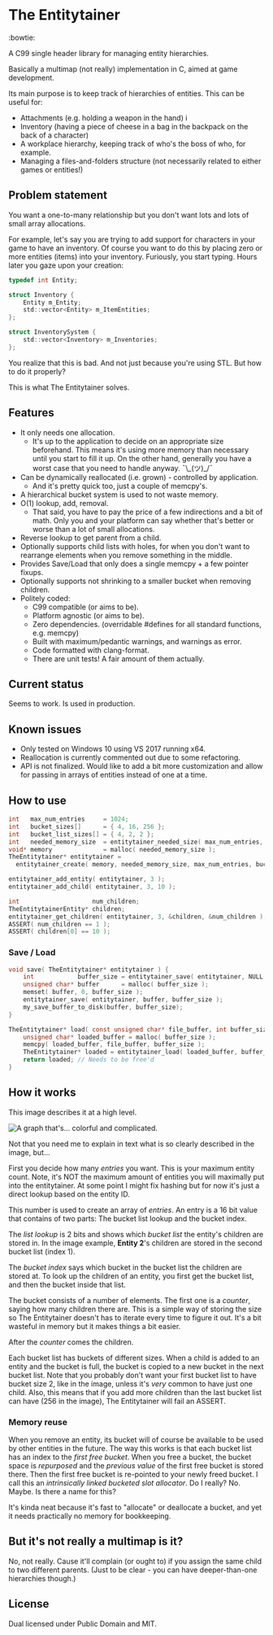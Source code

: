 # The Entitytainer

:bowtie:

A C99 single header library for managing entity hierarchies.

Basically a multimap (not really) implementation in C, aimed at game development.

Its main purpose is to keep track of hierarchies of entities. This can be useful for:

* Attachments (e.g. holding a weapon in the hand) i
* Inventory (having a piece of cheese in a bag in the backpack on the back of a character)
* A workplace hierarchy, keeping track of who's the boss of who, for example.
* Managing a files-and-folders structure (not necessarily related to either games or entities!)

## Problem statement

You want a one-to-many relationship but you don't want lots and lots of small array allocations.

For example, let's say you are trying to add support for characters in your game to have an inventory. Of course you want to do this by placing zero or more entities (items) into your inventory. Furiously, you start typing. Hours later you gaze upon your creation:

```C
typedef int Entity;

struct Inventory {
    Entity m_Entity;
    std::vector<Entity> m_ItemEntities;
};

struct InventorySystem {
    std::vector<Inventory> m_Inventories;
};
```

You realize that this is bad. And not just because you're using STL. But how to do it properly?

This is what The Entitytainer solves.

## Features

* It only needs one allocation.
  * It's up to the application to decide on an appropriate size beforehand. This means it's using more memory than necessary until you start to fill it up. On the other hand, generally you have a worst case that you need to handle anyway. ¯\\\_(ツ)_/¯
* Can be dynamically reallocated (i.e. grown) - controlled by application.
  * And it's pretty quick too, just a couple of memcpy's.
* A hierarchical bucket system is used to not waste memory.
* O(1) lookup, add, removal.
  * That said, you have to pay the price of a few indirections and a bit of math. Only you and your platform can say whether that's better or worse than a lot of small allocations.
* Reverse lookup to get parent from a child.
* Optionally supports child lists with holes, for when you don't want to rearrange elements when you remove something in the middle.
* Provides Save/Load that only does a single memcpy + a few pointer fixups.
* Optionally supports not shrinking to a smaller bucket when removing children.
* Politely coded:
  * C99 compatible (or aims to be).
  * Platform agnostic (or aims to be).
  * Zero dependencies. (overridable #defines for all standard functions, e.g. memcpy)
  * Built with maximum/pedantic warnings, and warnings as error.
  * Code formatted with clang-format.
  * There are unit tests! A fair amount of them actually.

## Current status

Seems to work. Is used in production.

## Known issues

* Only tested on Windows 10 using VS 2017 running x64.
* Reallocation is currently commented out due to some refactoring.
* API is not finalized. Would like to add a bit more customization and allow for passing in arrays of entities instead of one at a time.

## How to use

```C
int   max_num_entries     = 1024;
int   bucket_sizes[]      = { 4, 16, 256 };
int   bucket_list_sizes[] = { 4, 2, 2 };
int   needed_memory_size  = entitytainer_needed_size( max_num_entries, bucket_sizes, bucket_list_sizes, 3 );
void* memory              = malloc( needed_memory_size );
TheEntitytainer* entitytainer =
  entitytainer_create( memory, needed_memory_size, max_num_entries, bucket_sizes, bucket_list_sizes, 3 );

entitytainer_add_entity( entitytainer, 3 );
entitytainer_add_child( entitytainer, 3, 10 );

int                    num_children;
TheEntitytainerEntity* children;
entitytainer_get_children( entitytainer, 3, &children, &num_children );
ASSERT( num_children == 1 );
ASSERT( children[0] == 10 );

```

### Save / Load

```C
void save( TheEntitytainer* entitytainer ) {
    int            buffer_size = entitytainer_save( entitytainer, NULL, 0 );
    unsigned char* buffer      = malloc( buffer_size );
    memset( buffer, 0, buffer_size );
    entitytainer_save( entitytainer, buffer, buffer_size );
    my_save_buffer_to_disk(buffer, buffer_size);
}

TheEntitytainer* load( const unsigned char* file_buffer, int buffer_size ) {
    unsigned char* loaded_buffer = malloc( buffer_size );
    memcpy( loaded_buffer, file_buffer, buffer_size );
    TheEntitytainer* loaded = entitytainer_load( loaded_buffer, buffer_size );
    return loaded; // Needs to be free'd
}
```


## How it works

This image describes it at a high level.

![A graph that's... colorful and complicated.](docs/visual_explanation.png)

Not that you need me to explain in text what is so clearly described in the image, but...

First you decide how many *entries* you want. This is your maximum entity count. Note, it's NOT the maximum amount of entities you will maximally put into the entitytainer. At some point I might fix hashing but for now it's just a direct lookup based on the entity ID.

This number is used to create an array of *entries*. An entry is a 16 bit value that contains of two parts: The bucket list lookup and the bucket index.

The *list lookup* is 2 bits and shows which *bucket list* the entity's children are stored in. In the image example, **Entity 2**'s children are stored in the second bucket list (index 1).

The *bucket index* says which bucket in the bucket list the children are stored at. To look up the children of an entity, you first get the bucket list, and then the bucket inside that list.

The bucket consists of a number of elements. The first one is a *counter*, saying how many children there are. This is a simple way of storing the size so The Entitytainer doesn't has to iterate every time to figure it out. It's a bit wasteful in memory but it makes things a bit easier.

After the *counter* comes the children.

Each bucket list has buckets of different sizes. When a child is added to an entity and the bucket is full, the bucket is copied to a new bucket in the next bucket list. Note that you probably don't want your first bucket list to have bucket size 2, like in the image, unless it's *very* common to have just one child. Also, this means that if you add more children than the last bucket list can have (256 in the image), The Entitytainer will fail an ASSERT.

### Memory reuse

When you remove an entity, its bucket will of course be available to be used by other entities in the future. The way this works is that each bucket list has an index to the *first free bucket*. When you free a bucket, the bucket space is *repurposed* and the *previous value* of the first free bucket is stored there. Then the first free bucket is re-pointed to your newly freed bucket. I call this an *intrinsically linked bucketed slot allocator*. Do I really? No. Maybe. Is there a name for this?

It's kinda neat because it's fast to "allocate" or deallocate a bucket, and yet it needs practically no memory for bookkeeping.

## But it's not really a multimap is it?

No, not really. Cause it'll complain (or ought to) if you assign the same child to two different parents. (Just to be clear - you can have deeper-than-one hierarchies though.)

## License

Dual licensed under Public Domain and MIT.
